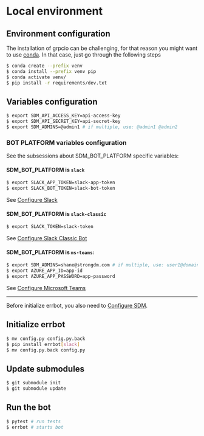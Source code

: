 # Local environment

## Environment configuration
The installation of grpcio can be challenging, for that reason you might want to use [conda](https://docs.conda.io/en/latest/). In that case, just go through the following steps
```bash
$ conda create --prefix venv
$ conda install --prefix venv pip
$ conda activate venv/
$ pip install -r requirements/dev.txt
```

## Variables configuration
```bash
$ export SDM_API_ACCESS_KEY=api-access-key
$ export SDM_API_SECRET_KEY=api-secret-key
$ export SDM_ADMINS=@admin1 # if multiple, use: @admin1 @admin2
```

### BOT PLATFORM variables configuration

See the subsessions about SDM_BOT_PLATFORM specific variables:

#### SDM_BOT_PLATFORM is `slack`
```bash
$ export SLACK_APP_TOKEN=slack-app-token
$ export SLACK_BOT_TOKEN=slack-bot-token
```

See [Configure Slack](slack/CONFIGURE_SLACK.md)

#### SDM_BOT_PLATFORM is `slack-classic`
```bash
$ export SLACK_TOKEN=slack-token
```

See [Configure Slack Classic Bot](slack/CONFIGURE_SLACK_CLASSIC.md)

#### SDM_BOT_PLATFORM is `ms-teams`:
```bash
$ export SDM_ADMINS=shane@strongdm.com # if multiple, use: user1@domain.com user2@domain.com
$ export AZURE_APP_ID=app-id
$ export AZURE_APP_PASSWORD=app-password
```

See [Configure Microsoft Teams](teams/CONFIGURE_MS_TEAMS.md)

---

Before initialize errbot, you also need to [Configure SDM](configure_accessbot/CONFIGURE_SDM.md).

## Initialize errbot
```bash
$ mv config.py config.py.back
$ pip install errbot[slack]
$ mv config.py.back config.py
```

## Update submodules
```bash
$ git submodule init
$ git submodule update
```

## Run the bot
```bash
$ pytest # run tests
$ errbot # starts bot
```
